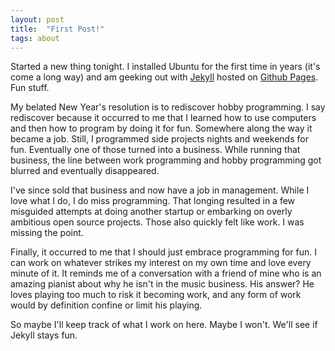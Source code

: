 ```yaml
---
layout: post
title:  "First Post!"
tags: about
---
```


Started a new thing tonight. I installed Ubuntu for the first time in years (it's come a long way) and am geeking out with [Jekyll](http://jekyllrb.com/) hosted on [Github Pages](http://pages.github.com/). Fun stuff.

My belated New Year's resolution is to rediscover hobby programming. I say rediscover because it occurred to me that I learned how to use computers and then how to program by doing it for fun. Somewhere along the way it became a job. Still, I programmed side projects nights and weekends for fun. Eventually one of those turned into a business. While running that business, the line between work programming and hobby programming got blurred and eventually disappeared. 

I've since sold that business and now have a job in management. While I love what I do, I do miss programming. That longing resulted in a few misguided attempts at doing another startup or embarking on overly ambitious open source projects. Those also quickly felt like work. I was missing the point. 

Finally, it occurred to me that I should just embrace programming for fun. I can work on whatever strikes my interest on my own time and love every minute of it. It reminds me of a conversation with a friend of mine who is an amazing pianist about why he isn't in the music business. His answer? He loves playing too much to risk it becoming work, and any form of work would by definition confine or limit his playing. 

So maybe I'll keep track of what I work on here. Maybe I won't. We'll see if Jekyll stays fun.

